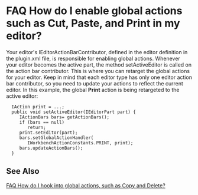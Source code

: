 

FAQ How do I enable global actions such as Cut, Paste, and Print in my editor?
==============================================================================

Your editor's IEditorActionBarContributor, defined in the editor definition in the plugin.xml file, is responsible for enabling global actions. Whenever your editor becomes the active part, the method setActiveEditor is called on the action bar contributor. This is where you can retarget the global actions for your editor. Keep in mind that each editor type has only one editor action bar contributor, so you need to update your actions to reflect the current editor. In this example, the global **Print** action is being retargeted to the active editor:

      IAction print = ...;
      public void setActiveEditor(IEditorPart part) {
         IActionBars bars= getActionBars();
         if (bars == null)
            return;
         print.setEditor(part);
         bars.setGlobalActionHandler(
            IWorkbenchActionConstants.PRINT, print);
         bars.updateActionBars();
      }

  

See Also
--------

[FAQ How do I hook into global actions, such as Copy and Delete?](./FAQ_How_do_I_hook_into_global_actions_such_as_Copy_and_Delete.md "FAQ How do I hook into global actions, such as Copy and Delete?")

